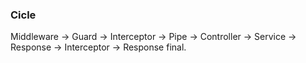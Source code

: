 ### Cicle

Middleware → Guard → Interceptor → Pipe → Controller → Service → Response → Interceptor → Response final.


